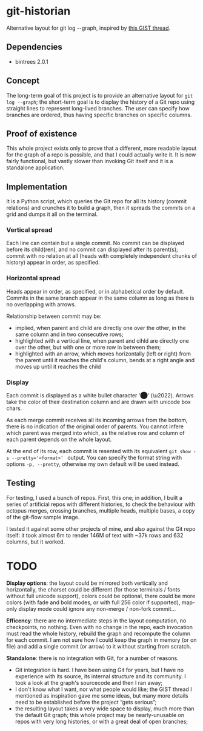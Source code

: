 git-historian
=============

Alternative layout for git log --graph, inspired by
[this GIST thread](https://gist.github.com/datagrok/4221767).

Dependencies
------------

 - bintrees 2.0.1

Concept
-------

The long-term goal of this project is to provide an alternative layout for `git
log --graph`; the short-term goal is to display the history of a Git repo using
straight lines to represent long-lived branches. The user can specify how
branches are ordered, thus having specific branches on specific columns.

Proof of existence
------------------

This whole project exists only to prove that a different, more readable layout
for the graph of a repo is possible, and that I could actually write it. It is
now fairly functional, but vastly slower than invoking Git itself and it is a
standalone application.

Implementation
--------------

It is a Python script, which queries the Git repo for all its history (commit
relations) and crunches it to build a graph, then it spreads the commits on a
grid and dumps it all on the terminal.

### Vertical spread

Each line can contain but a single commit. No commit can be displayed before its
child(ren), and no commit can displayed after its parent(s); commit with no
relation at all (heads with completely independent chunks of history) appear in
order, as specified.

### Horizontal spread

Heads appear in order, as specified, or in alphabetical order by default.
Commits in the same branch appear in the same column as long as there is no
overlapping with arrows.

Relationship between commit may be:

 - implied, when parent and child are directly one over the other, in the same
   column and in two consecutive rows;
 - highlighted with a vertical line, when parent and cihld are directly one over
   the other, but with one or more row in between them;
 - highlighted with an arrow, which moves horizontally (left or right) from the
   parent until it reaches the child's column, bends at a right angle and moves
   up until it reaches the child

### Display

Each commit is displayed as a white bullet character '⬤' (\u2022). Arrows take
the color of their destination column and are drawn with unicode box chars.

As each merge commit receives all its incoming arrows from the bottom, there is
no indication of the original order of parents. You cannot infere which parent
was merged into which, as the relative row and column of each parent depends on
the whole layout.

At the end of its row, each commit is resented with its equivalent `git show -s
--pretty='<format>' ` output. You can specify the format string with options `-p,
--pretty`, otherwise my own default will be used instead.

Testing
-------

For testing, I used a bunch of repos. First, this one; in addition, I built a
series of artificial repos with different histories, to check the behaviour with
octopus merges, crossing branches, multiple heads, multiple bases, a copy of the
git-flow sample image.

I tested it against some other projects of mine, and also against the Git repo
itself: it took almost 6m to render 146M of text with ~37k rows and 632 columns,
but it worked.

TODO
====

**Display options**: the layout could be mirrored both vertically and
horizontally, the charset could be different (for those terminals / fonts
without full unicode support), colors could be optional, there could be more
colors (with fade and bold modes, or with full 256 color if supported), map-only
display mode could ignore any non-merge / non-fork commit…

**Efficency**: there are no intermediate steps in the layout computation, no
checkpoints, no nothing. Even with no change in the repo, each invocation must
read the whole history, rebuild the graph and recompute the column for each
commit. I am not sure how I could keep the graph in memory (or on file) and add
a single commit (or arrow) to it without starting from scratch.

**Standalone**: there is no integration with Git, for a number of reasons.

 - Git integration is hard. I have been using Git for years, but I have no
   experience with its source, its internal structure and its community. I took
   a look at the graph's sourcecode and then I ran away;
 - I don't know what I want, nor what people would like; the GIST thread I
   mentioned as inspiration gave me some ideas, but many more details need to be
   established before the project “gets serious”;
 - the resulting layout takes a very wide space to display, much more than the
   default Git graph; this whole project may be nearly-unusable on repos with
   very long histories, or with a great deal of open branches;
